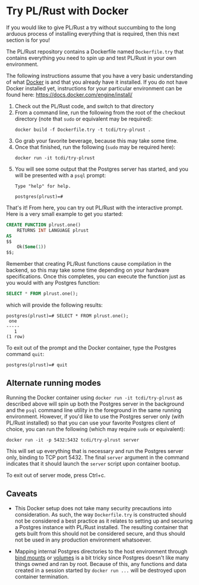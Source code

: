 # Try PL/Rust with Docker

If you would like to give PL/Rust a try without succumbing to the long arduous process of installing everything that is required, then this next section is for you!

The PL/Rust repository contains a Dockerfile named `Dockerfile.try` that contains everything you need to spin up and test PL/Rust in your own environment.

The following instructions assume that you have a very basic understanding of what [Docker](https://www.docker.com) is and that you already have it installed. If you do not have Docker installed yet, instructions for your particular environment can be found here: <https://docs.docker.com/engine/install/>

1. Check out the PL/Rust code, and switch to that directory
1. From a command line, run the following from the root of the checkout directory (note that `sudo` or equivalent may be required):
    ```
    docker build -f Dockerfile.try -t tcdi/try-plrust .
    ```
1. Go grab your favorite beverage, because this may take some time.
1. Once that finished, run the following (`sudo` may be required here):
    ```
    docker run -it tcdi/try-plrust
    ```
1. You will see some output that the Postgres server has started, and you will be presented with a `psql` prompt:
    ```
    Type "help" for help.

    postgres(plrust)=#
    ```

That's it! From here, you can try out PL/Rust with the interactive prompt. Here is a very small example to get you started:

```SQL
CREATE FUNCTION plrust.one()
    RETURNS INT LANGUAGE plrust
AS
$$
    Ok(Some(1))
$$;
```

Remember that creating PL/Rust functions cause compilation in the backend, so this may take some time depending on your hardware specifications. Once this completes, you can execute the function just as you would with any Postgres function:

```SQL
SELECT * FROM plrust.one();
```

which will provide the following results:

```
postgres(plrust)=# SELECT * FROM plrust.one();
 one
-----
   1
(1 row)
```

To exit out of the prompt and the Docker container, type the Postgres command `quit`:
```
postgres(plrust)=# quit
```

## Alternate running modes

Running the Docker container using `docker run -it tcdi/try-plrust` as described  above will spin up both the Postgres server in the background and the `psql` command line utility in the foreground in the same running environment. However, if you'd like to use the Postgres server only (with PL/Rust installed) so that you can use your favorite Postgres client of choice, you can run the following (which may require `sudo` or equivalent):

```
docker run -it -p 5432:5432 tcdi/try-plrust server
```

This will set up everything that is necessary and run the Postgres server only, binding to TCP port 5432. The final `server` argument in the command indicates that it should launch the `server` script upon container bootup.

To exit out of server mode, press Ctrl+c.

## Caveats

* This Docker setup does not take many security precautions into consideration. As such, the way `Dockerfile.try` is constructed should not be considered a best practice as it relates to setting up and securing a Postgres instance with PL/Rust installed. The resulting container that gets built from this should not be considered secure, and thus should not be used in any production environment whatsoever.

* Mapping internal Postgres directories to the host environment through [bind mounts](https://docs.docker.com/storage/bind-mounts/) or [volumes](https://docs.docker.com/storage/volumes/) is a bit tricky since Postgres doesn't like many things owned and ran by root. Because of this, any functions and data created in a session started by `docker run ...` will be destroyed upon container termination.
